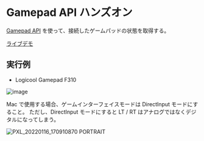# Gamepad API ハンズオン

[Gamepad API](https://developer.mozilla.org/ja/docs/Web/API/Gamepad_API) を使って、接続したゲームパッドの状態を取得する。

[ライブデモ](https://seotaro.github.io/GamepadAPI/)

## 実行例

- Logicool Gamepad F310

![image](https://user-images.githubusercontent.com/46148606/149670715-3cf6635d-0d6e-473f-9892-5961542e4f70.png)

Mac で使用する場合、ゲームインターフェイスモードは DirectInput モードにすること。
ただし、DirectInput モードにすると LT / RT はアナログではなくデジタルになってしまう。

![PXL_20220116_170910870 PORTRAIT](https://user-images.githubusercontent.com/46148606/149670430-ea9eef13-f26d-4eed-8fdb-8cc08d6e8a29.jpg)
